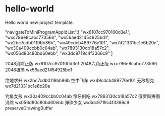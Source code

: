 # hello-world
Hello world new project template.

"navigateToMiniProgramAppIdList":[
      "wx6107cc970100d3e1",
	  "wxc796e8cabc773566",
	  "wx56aed21454925bd1",
	  "wx2bc7cdb0119bb86b",
      "wx49cdcb489776e101",
	  "wx7d21331bc1e6b20e",
	  "wx30a409ccbb0c04ab",
      "wx7893130cb18a57c2",
      "wx056d80c80bd60ebb",
	  "wx3dc9719c4f3366c9"
    ]

2048消除正版  wx6107cc970100d3e1
2048六角正版  wxc796e8cabc773566
2048极简 wx56aed21454925bd1

绝地求升 wx2bc7cdb0119bb86b
空中飞车 wx49cdcb489776e101
无敌坦克 wx7d21331bc1e6b20e

钓鱼女孩 wx30a409ccbb0c04ab
伶牙俐吃 wx7893130cb18a57c2
俄罗斯拼图消除 wx056d80c80bd60ebb
弹珠少女 wx3dc9719c4f3366c9
preserveDrawingBuffer